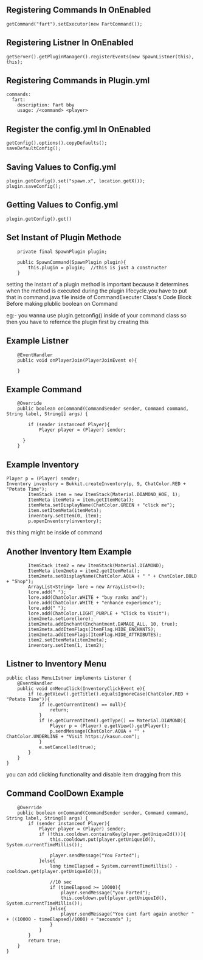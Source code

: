 Registering Commands In OnEnabled 
---------------------------------
```
getCommand("fart").setExecutor(new FartCommand());
```


Registering Listner In OnEnabled 
--------------------------------
```
getServer().getPluginManager().registerEvents(new SpawnListner(this), this);
```


Registering Commands in Plugin.yml
----------------------------------
```
commands:
  fart:
    description: Fart bby
    usage: /<command> <player>
```


Register the config.yml In OnEnabled
----------------------------------
```
getConfig().options().copyDefaults();
saveDefaultConfig();
```

Saving Values to Config.yml
----------------------------------
```
plugin.getConfig().set("spawn.x", location.getX());
plugin.saveConfig();
```

Getting Values to Config.yml
----------------------------------
```
plugin.getConfig().get()
```

Set Instant of Plugin Methode
-------------------------------
```
    private final SpawnPlugin plugin;

    public SpawnCommand(SpawnPlugin plugin){
        this.plugin = plugin;  //this is just a constructer
    }
```    

setting the instant of a plugin method is important
 because it determines when the method is executed 
during the plugin lifecycle.you have to put that in
command.java file inside of CommandExecuter Class's 
Code Block Before making plublic boolean on Command

eg:- you wanna use plugin.getconfig() inside of your
command class so then you have to refernce the plugin
first by creating this

Example Listner
--------------------------------
```
    @EventHandler
    public void onPlayerJoin(PlayerJoinEvent e){

    }
```

Example Command
--------------------------------
```
    @Override
    public boolean onCommand(CommandSender sender, Command command, String label, String[] args) {

        if (sender instanceof Player){
            Player player = (Player) sender;

	  } 
    }
```


Example Inventory
--------------------------------
```
Player p = (Player) sender;
Inventory inventory = Bukkit.createInventory(p, 9, ChatColor.RED + "Potato Time");
        ItemStack item = new ItemStack(Material.DIAMOND_HOE, 1);
        ItemMeta itemMeta = item.getItemMeta();
        itemMeta.setDisplayName(ChatColor.GREEN + "click me");
        item.setItemMeta(itemMeta);
        inventory.setItem(0, item);
        p.openInventory(inventory);
```

this thing might be inside of command



Another Inventory Item Example
--------------------------------
```
        ItemStack item2 = new ItemStack(Material.DIAMOND);
        ItemMeta item2meta = item2.getItemMeta();
        item2meta.setDisplayName(ChatColor.AQUA + " " + ChatColor.BOLD + "Shop");
        ArrayList<String> lore = new ArrayList<>();
        lore.add(" ");
        lore.add(ChatColor.WHITE + "buy ranks and");
        lore.add(ChatColor.WHITE + "enhance experience");
        lore.add(" ");
        lore.add(ChatColor.LIGHT_PURPLE + "Click to Visit");
        item2meta.setLore(lore);
        item2meta.addEnchant(Enchantment.DAMAGE_ALL, 10, true);
        item2meta.addItemFlags(ItemFlag.HIDE_ENCHANTS);
        item2meta.addItemFlags(ItemFlag.HIDE_ATTRIBUTES);
        item2.setItemMeta(item2meta);
        inventory.setItem(1, item2);
```



Listner to Inventory Menu
--------------------------------
```
public class MenuLIstner implements Listener {
    @EventHandler
    public void onMenuClick(InventoryClickEvent e){
        if (e.getView().getTitle().equalsIgnoreCase(ChatColor.RED + "Potato Time")){
            if (e.getCurrentItem() == null){
                return;
            }
            if (e.getCurrentItem().getType() == Material.DIAMOND){
                Player p = (Player) e.getView().getPlayer();
                p.sendMessage(ChatColor.AQUA + "" + ChatColor.UNDERLINE + "Visit https://kasun.com");
            }
            e.setCancelled(true);
        }
    }
}
```
you can add clicking functionality and disable item dragging from this



Command CoolDown Example
--------------------------------
```
    @Override
    public boolean onCommand(CommandSender sender, Command command, String label, String[] args) {
        if (sender instanceof Player){
            Player player = (Player) sender;
            if (!this.cooldown.containsKey(player.getUniqueId())){
                this.cooldown.put(player.getUniqueId(), System.currentTimeMillis());

                player.sendMessage("You Farted");
            }else{
                long timeElapsed = System.currentTimeMillis() - cooldown.get(player.getUniqueId());

                //10 sec
                if (timeElapsed >= 10000){
                    player.sendMessage("you Farted");
                    this.cooldown.put(player.getUniqueId(), System.currentTimeMillis());
                }else{
                    player.sendMessage("You cant fart again another " + ((10000 - timeElapsed)/1000) + "secounds" );
                }
            }
        }
        return true;
    }
}
```


